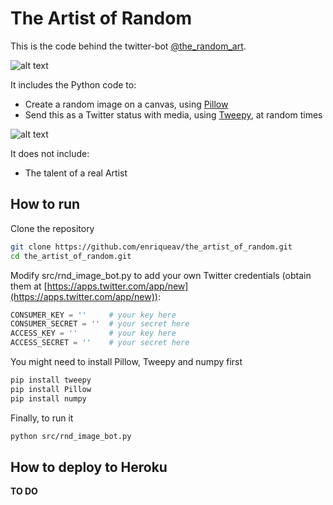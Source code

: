 # The Artist of Random

This is the code behind the twitter-bot [@the_random_art](https://twitter.com/the_random_art).

![alt text](https://pbs.twimg.com/media/DL0UtCNWAAA9Qgc.jpg "Logo")

It includes the Python code to:

* Create a random image on a canvas, using [Pillow](https://python-pillow.org/)
* Send this as a Twitter status with media, using [Tweepy](https://github.com/tweepy/tweepy), at random times

![alt text](https://pbs.twimg.com/media/DL0LfzyWsAAQDcJ.jpg "Logo")

It does not include:

* The talent of a real Artist

## How to run

Clone the repository

```sh
git clone https://github.com/enriqueav/the_artist_of_random.git
cd the_artist_of_random.git
```

Modify src/rnd_image_bot.py to add your own Twitter credentials (obtain them at [https://apps.twitter.com/app/new](https://apps.twitter.com/app/new)):

```python
CONSUMER_KEY = ''     # your key here
CONSUMER_SECRET = ''  # your secret here
ACCESS_KEY = ''       # your key here
ACCESS_SECRET = ''    # your secret here
```

You might need to install Pillow, Tweepy and numpy first

```sh
pip install tweepy
pip install Pillow
pip install numpy
```

Finally, to run it

```sh
python src/rnd_image_bot.py
```

## How to deploy to Heroku

**TO DO**
